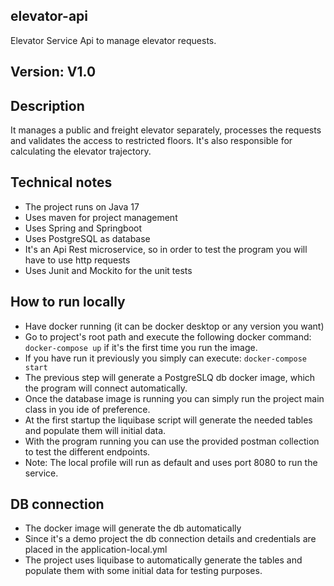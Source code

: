 ## elevator-api
Elevator Service Api to manage elevator requests.

## Version: V1.0

## Description

It manages a public and freight elevator separately, processes the requests and validates the access to restricted floors.
It's also responsible for calculating the elevator trajectory.

## Technical notes
- The project runs on Java 17
- Uses maven for project management
- Uses Spring and Springboot
- Uses PostgreSQL as database 
- It's an Api Rest microservice, so in order to test the program you will have to use http requests
- Uses Junit and Mockito for the unit tests

## How to run locally
- Have docker running (it can be docker desktop or any version you want)
- Go to project's root path and execute the following docker command:
```docker-compose up``` if it's the first time you run the image.
- If you have run it previously you simply can execute: 
  ```docker-compose start```
- The previous step will generate a PostgreSLQ db docker image, which the program will connect automatically.
- Once the database image is running you can simply run the project main class in you ide of preference.
- At the first startup the liquibase script will generate the needed tables and populate them will initial data.
- With the program running you can use the provided postman collection to test the different endpoints.
- Note: The local profile will run as default and uses port 8080 to run the service.

## DB connection
- The docker image will generate the db automatically
- Since it's a demo project the db connection details and credentials are placed in the application-local.yml
- The project uses liquibase to automatically generate the tables and populate them with some initial data for testing purposes.